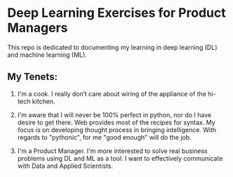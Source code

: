 # Deep Learning Exercises for Product Managers 

This repo is dedicated to documenting my learning in deep learning (DL) and machine learning (ML).
## My Tenets:

1. I'm a cook. I really don’t care about wiring of the appliance of the hi-tech kitchen.

2. I'm aware that I will never be 100% perfect in python, nor do I have desire to get there. Web provides most of the recipes for syntax. My focus is on developing thought process in bringing intelligence. With regards to "pythonic", for me "good enough" will do the job.

3. I'm a Product Manager. I'm more interested to solve real business problems using DL and ML as a tool. I want to effectively communicate with Data and Applied Scientists. 